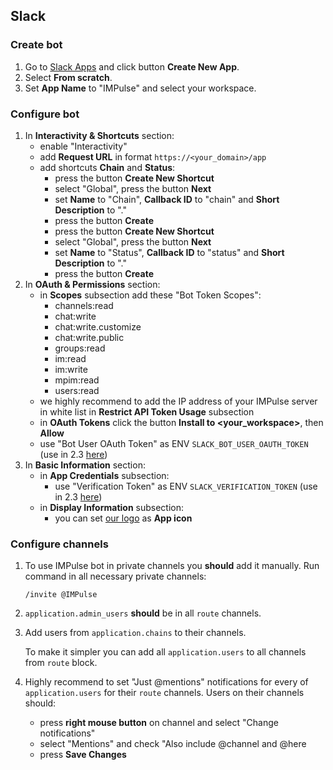 ## Slack

### Create bot

1. Go to [Slack Apps](https://api.slack.com/apps) and click button **Create New App**.
2. Select **From scratch**.
3. Set **App Name** to "IMPulse" and select your workspace.

### Configure bot

1. In **Interactivity & Shortcuts** section:
    - enable "Interactivity"
    - add **Request URL** in format `https://<your_domain>/app`
    - add shortcuts **Chain** and **Status**:
        - press the button **Create New Shortcut**
        - select "Global", press the button **Next**
        - set **Name** to "Chain", **Callback ID** to "chain" and **Short Description** to "."
        - press the button **Create**
        - press the button **Create New Shortcut**
        - select "Global", press the button **Next**
        - set **Name** to "Status", **Callback ID** to "status" and **Short Description** to "."
        - press the button **Create**
2. In **OAuth & Permissions** section:
    - in **Scopes** subsection add these "Bot Token Scopes":
        - channels:read
        - chat:write
        - chat:write.customize
        - chat:write.public
        - groups:read
        - im:read
        - im:write
        - mpim:read
        - users:read
    - we highly recommend to add the IP address of your IMPulse server in white list in **Restrict API Token Usage** subsection
    - in **OAuth Tokens** click the button **Install to &lt;your_workspace&gt;**, then **Allow**
    - use "Bot User OAuth Token" as ENV `SLACK_BOT_USER_OAUTH_TOKEN` (use in 2.3 [here](installation.md#23-impulse))
3. In **Basic Information** section:
    - in **App Credentials** subsection:
        - use "Verification Token" as ENV `SLACK_VERIFICATION_TOKEN` (use in 2.3 [here](installation.md#23-impulse))
    - in **Display Information** subsection:
        - you can set [our logo](media/logo.png) as **App icon**

### Configure channels

1. To use IMPulse bot in private channels you **should** add it manually. Run command in all necessary private channels:

    ```
    /invite @IMPulse 
    ```

2. `application.admin_users` **should** be in all `route` channels.
3. Add users from `application.chains` to their channels.

    To make it simpler you can add all `application.users` to all channels from `route` block.

4. Highly recommend to set "Just @mentions" notifications for every of `application.users` for their `route` channels. Users on their channels should:
    - press **right mouse button** on channel and select "Change notifications"
    - select "Mentions" and check "Also include @channel and @here
    - press **Save Changes**

